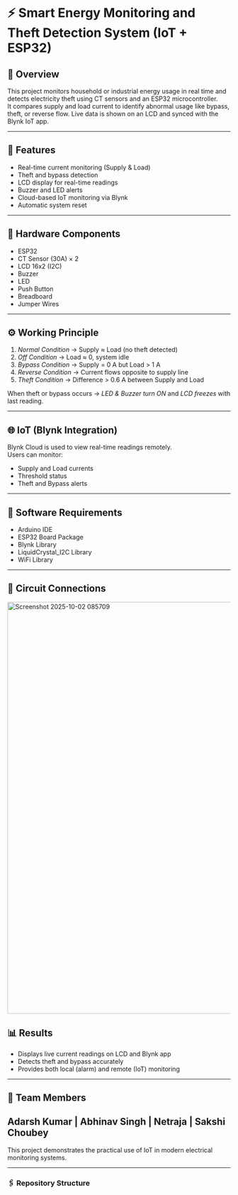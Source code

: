 # ⚡ Smart Energy Monitoring and Theft Detection System (IoT + ESP32)

## 📘 Overview
This project monitors household or industrial energy usage in real time and detects electricity theft using CT sensors and an ESP32 microcontroller.  
It compares supply and load current to identify abnormal usage like bypass, theft, or reverse flow. Live data is shown on an LCD and synced with the Blynk IoT app.

---

## 🚀 Features
- Real-time current monitoring (Supply & Load)
- Theft and bypass detection
- LCD display for real-time readings
- Buzzer and LED alerts
- Cloud-based IoT monitoring via Blynk
- Automatic system reset

---

## 🧩 Hardware Components
- ESP32  
- CT Sensor (30A) × 2  
- LCD 16x2 (I2C)  
- Buzzer  
- LED  
- Push Button  
- Breadboard  
- Jumper Wires  

---

## ⚙ Working Principle
1. *Normal Condition* → Supply ≈ Load (no theft detected)  
2. *Off Condition* → Load ≈ 0, system idle  
3. *Bypass Condition* → Supply = 0 A but Load > 1 A  
4. *Reverse Condition* → Current flows opposite to supply line  
5. *Theft Condition* → Difference > 0.6 A between Supply and Load  

When theft or bypass occurs → *LED & Buzzer turn ON* and *LCD freezes* with last reading.

---

## 🌐 IoT (Blynk Integration)
Blynk Cloud is used to view real-time readings remotely.  
Users can monitor:
- Supply and Load currents  
- Threshold status  
- Theft and Bypass alerts  

---

## 🧰 Software Requirements
- Arduino IDE  
- ESP32 Board Package  
- Blynk Library  
- LiquidCrystal_I2C Library  
- WiFi Library  

---

## 🔧 Circuit Connections
 
<img width="1481" height="929" alt="Screenshot 2025-10-02 085709" src="https://github.com/user-attachments/assets/ed7cb631-a345-4c05-beb6-ba2defcbcd01" />



## 📊 Results
- Displays live current readings on LCD and Blynk app  
- Detects theft and bypass accurately  
- Provides both local (alarm) and remote (IoT) monitoring  

---

## 👥 Team Members
Adarsh Kumar | Abhinav Singh | Netraja | Sakshi Choubey 
---


This project demonstrates the practical use of IoT in modern electrical monitoring systems.

---

### 🖇 Repository Structure

